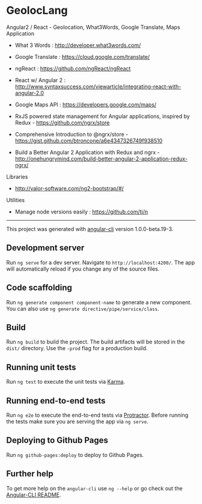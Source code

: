 # GeolocLang

Angular2 / React - Geolocation, What3Words, Google Translate, Maps Application

- What 3 Words : http://developer.what3words.com/

- Google Translate : https://cloud.google.com/translate/

- ngReact : https://github.com/ngReact/ngReact 

- React w/ Angular 2 : http://www.syntaxsuccess.com/viewarticle/integrating-react-with-angular-2.0

- Google Maps API : https://developers.google.com/maps/

- RxJS powered state management for Angular applications, inspired by Redux - https://github.com/ngrx/store

- Comprehensive Introduction to @ngrx/store - https://gist.github.com/btroncone/a6e4347326749f938510

- Build a Better Angular 2 Application with Redux and ngrx - http://onehungrymind.com/build-better-angular-2-application-redux-ngrx/


Libraries

- http://valor-software.com/ng2-bootstrap/#/


Utilities

- Manage node versions easily : https://github.com/tj/n

------

This project was generated with [angular-cli](https://github.com/angular/angular-cli) version 1.0.0-beta.19-3.

## Development server
Run `ng serve` for a dev server. Navigate to `http://localhost:4200/`. The app will automatically reload if you change any of the source files.

## Code scaffolding

Run `ng generate component component-name` to generate a new component. You can also use `ng generate directive/pipe/service/class`.

## Build

Run `ng build` to build the project. The build artifacts will be stored in the `dist/` directory. Use the `-prod` flag for a production build.

## Running unit tests

Run `ng test` to execute the unit tests via [Karma](https://karma-runner.github.io).

## Running end-to-end tests

Run `ng e2e` to execute the end-to-end tests via [Protractor](http://www.protractortest.org/).
Before running the tests make sure you are serving the app via `ng serve`.

## Deploying to Github Pages

Run `ng github-pages:deploy` to deploy to Github Pages.

## Further help

To get more help on the `angular-cli` use `ng --help` or go check out the [Angular-CLI README](https://github.com/angular/angular-cli/blob/master/README.md).
